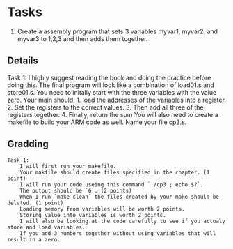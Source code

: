 # Tasks
1. Create a assembly program that sets 3 variables myvar1, myvar2, and myvar3 to 1,2,3 and then adds them together.

## Details

Task 1:
    I highly suggest reading the book and doing the practice before doing this. 
    The final program will look like a combination of load01.s and store01.s.
    You need to initally start with the three variables with the value zero.
    Your main should,
        1. load the addresses of the variables into a register.
        2. Set the registers to the correct values.
        3. Then add all three of the registers together.
        4. Finally, return the sum
    You will also need to create a makefile to build your ARM code as well.
    Name your file cp3.s.


## Gradding
    Task 1:
        I will first run your makefile.
        Your makfile should create files specified in the chapter. (1 point)
        I will run your code useing this command `./cp3 ; echo $?`.
        The output should be `6`. (2 points)
        When I run `make clean` the files created by your make should be deleted. (1 point)
        Loading memory from variables will be worth 2 points.
        Storing value into variables is worth 2 points.
        I will also be looking at the code carefully to see if you actualy store and load variables.
        If you add 3 numbers together without using variables that will result in a zero.


